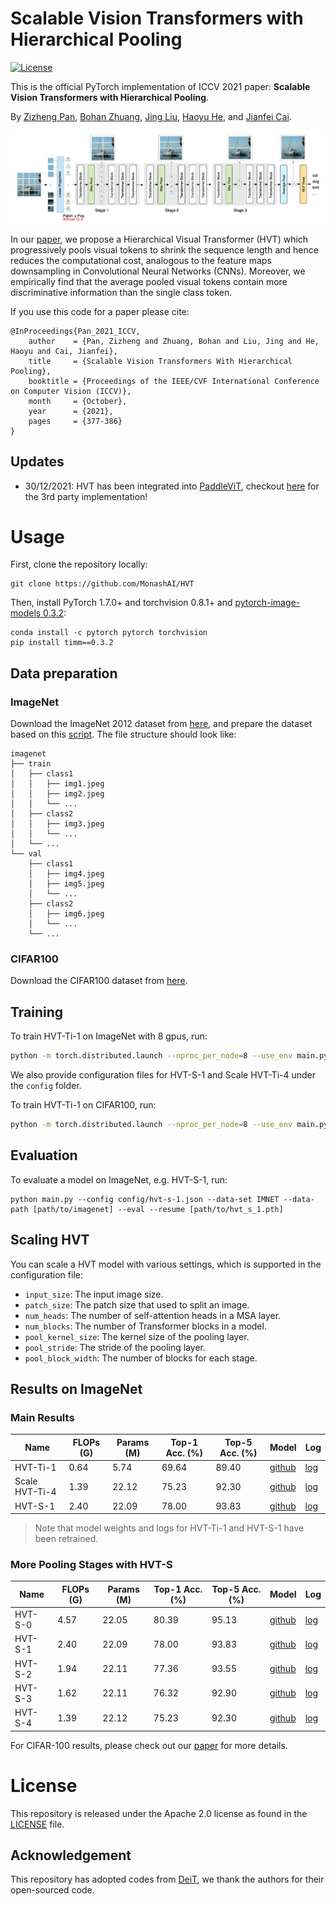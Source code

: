 # Scalable Vision Transformers with Hierarchical Pooling

[![License](https://img.shields.io/badge/License-Apache_2.0-blue.svg)](https://opensource.org/licenses/Apache-2.0)


This is the official PyTorch implementation of  ICCV 2021 paper: **Scalable Vision Transformers with Hierarchical Pooling**.

By [Zizheng Pan](https://scholar.google.com.au/citations?user=w_VMopoAAAAJ&hl=en), [Bohan Zhuang](https://sites.google.com/view/bohanzhuang), [Jing Liu](https://sites.google.com/view/jing-liu/首页), [Haoyu He](https://scholar.google.com/citations?user=aU1zMhUAAAAJ&hl=en), and [Jianfei Cai](https://scholar.google.com/citations?user=N6czCoUAAAAJ&hl=en).

![DeiT](.github/hvt.jpg)

In our [paper](https://arxiv.org/abs/2103.10619), we propose a Hierarchical Visual Transformer (HVT) which progressively pools visual tokens to shrink the sequence length and hence reduces the computational cost, analogous to the feature maps downsampling in Convolutional Neural Networks (CNNs). Moreover, we empirically find that the average pooled visual tokens contain more discriminative information than the single class token. 



If you use this code for a paper please cite:

```
@InProceedings{Pan_2021_ICCV,
    author    = {Pan, Zizheng and Zhuang, Bohan and Liu, Jing and He, Haoyu and Cai, Jianfei},
    title     = {Scalable Vision Transformers With Hierarchical Pooling},
    booktitle = {Proceedings of the IEEE/CVF International Conference on Computer Vision (ICCV)},
    month     = {October},
    year      = {2021},
    pages     = {377-386}
}
```



## Updates

- 30/12/2021: HVT has been integrated into [PaddleViT](https://github.com/BR-IDL/PaddleViT), checkout [here](https://github.com/BR-IDL/PaddleViT/tree/develop/image_classification/HVT) for the 3rd party implementation!



# Usage

First, clone the repository locally:
```
git clone https://github.com/MonashAI/HVT
```
Then, install PyTorch 1.7.0+ and torchvision 0.8.1+ and [pytorch-image-models 0.3.2](https://github.com/rwightman/pytorch-image-models):

```
conda install -c pytorch pytorch torchvision
pip install timm==0.3.2
```



## Data preparation

### ImageNet

Download the ImageNet 2012 dataset from [here](http://image-net.org/), and prepare the dataset based on this [script](https://gist.github.com/BIGBALLON/8a71d225eff18d88e469e6ea9b39cef4). The file structure should look like:

```
imagenet
├── train
│   ├── class1
│   │   ├── img1.jpeg
│   │   ├── img2.jpeg
│   │   └── ...
│   ├── class2
│   │   ├── img3.jpeg
│   │   └── ...
│   └── ...
└── val
    ├── class1
    │   ├── img4.jpeg
    │   ├── img5.jpeg
    │   └── ...
    ├── class2
    │   ├── img6.jpeg
    │   └── ...
    └── ...
```

### CIFAR100

Download the CIFAR100 dataset from [here](https://www.cs.toronto.edu/~kriz/cifar-100-python.tar.gz).



## Training
To train HVT-Ti-1 on ImageNet with 8 gpus, run:

```bash
python -m torch.distributed.launch --nproc_per_node=8 --use_env main.py --config config/hvt-ti-1.json --data-set IMNET --data-path [path/to/imagenet]
```

We also provide configuration files for HVT-S-1 and Scale HVT-Ti-4 under  the `config` folder.

To train HVT-Ti-1 on CIFAR100, run:

```bash
python -m torch.distributed.launch --nproc_per_node=8 --use_env main.py --config config/hvt-ti-1.json --data-set CIFAR --data-path [path/to/cifar100]
```



## Evaluation

To evaluate a model on ImageNet, e.g. HVT-S-1, run:

```
python main.py --config config/hvt-s-1.json --data-set IMNET --data-path [path/to/imagenet] --eval --resume [path/to/hvt_s_1.pth]
```



## Scaling HVT

You can scale a HVT model with various settings, which is supported in the configuration file:

- `input_size`: The input image size.
- `patch_size`: The patch size that used to split an image.
- `num_heads`: The number of self-attention heads in a MSA layer.
- `num_blocks`: The number of Transformer blocks in a model.
- `pool_kernel_size`: The kernel size of the pooling layer.
- `pool_stride`: The stride of the pooling layer.
- `pool_block_width`:  The number of blocks for each stage.



## Results on ImageNet

### Main Results

| Name           | FLOPs (G) | Params (M) | Top-1 Acc. (%) | Top-5 Acc. (%) | Model                                                        | Log                                                          |
| -------------- | --------- | ---------- | -------------- | -------------- | ------------------------------------------------------------ | ------------------------------------------------------------ |
| HVT-Ti-1       | 0.64      | 5.74       | 69.64          | 89.40          | [github](https://github.com/zhuang-group/HVT/releases/download/v1.0/hvt_ti_1.pth) | [log](https://github.com/zhuang-group/HVT/releases/download/v1.0/log_hvt_ti_1) |
| Scale HVT-Ti-4 | 1.39      | 22.12      | 75.23          | 92.30          | [github](https://github.com/zhuang-group/HVT/releases/download/v1.0/scale_hvt_ti_4.pth) | [log](https://github.com/zhuang-group/HVT/releases/download/v1.0/log_scale_hvt_ti_4) |
| HVT-S-1        | 2.40      | 22.09      | 78.00          | 93.83          | [github](https://github.com/zhuang-group/HVT/releases/download/v1.1/hvt_s_1.pth) | [log](https://github.com/zhuang-group/HVT/releases/download/v1.1/hvt_s_1_log.txt) |

> Note that model weights and logs for HVT-Ti-1 and HVT-S-1 have been retrained.

### More Pooling Stages with HVT-S

| Name    | FLOPs (G) | Params (M) | Top-1 Acc. (%) | Top-5 Acc. (%) | Model                                                        | Log                                                          |
| ------- | --------- | ---------- | -------------- | -------------- | ------------------------------------------------------------ | ------------------------------------------------------------ |
| HVT-S-0 | 4.57      | 22.05      | 80.39          | 95.13          | [github](https://github.com/zhuang-group/HVT/releases/download/v1.0/hvt_s_0.pth) | [log](https://github.com/zhuang-group/HVT/releases/download/v1.0/log_hvt_s_0) |
| HVT-S-1 | 2.40      | 22.09      | 78.00          | 93.83          | [github](https://github.com/zhuang-group/HVT/releases/download/v1.1/hvt_s_1.pth) | [log](https://github.com/zhuang-group/HVT/releases/download/v1.1/hvt_s_1_log.txt) |
| HVT-S-2 | 1.94      | 22.11      | 77.36          | 93.55          | [github](https://github.com/zhuang-group/HVT/releases/download/v1.0/hvt_s_2.pth) | [log](https://github.com/zhuang-group/HVT/releases/download/v1.0/log_hvt_s_2) |
| HVT-S-3 | 1.62      | 22.11      | 76.32          | 92.90          | [github](https://github.com/zhuang-group/HVT/releases/download/v1.0/hvt_s_3.pth) | [log](https://github.com/zhuang-group/HVT/releases/download/v1.0/log_hvt_s_3) |
| HVT-S-4 | 1.39      | 22.12      | 75.23          | 92.30          | [github](https://github.com/zhuang-group/HVT/releases/download/v1.0/scale_hvt_ti_4.pth) | [log](https://github.com/zhuang-group/HVT/releases/download/v1.0/log_scale_hvt_ti_4) |

For CIFAR-100 results, please check out our [paper](https://arxiv.org/abs/2103.10619) for more details.



# License

This repository is released under the Apache 2.0 license as found in the [LICENSE](LICENSE) file.



## Acknowledgement

This repository has adopted codes from [DeiT](https://github.com/facebookresearch/deit), we thank the authors for their open-sourced code.

